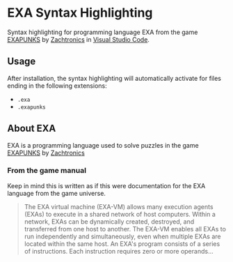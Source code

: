 # EXA Syntax Highlighting

Syntax highlighting for programming language EXA from the game [EXAPUNKS](http://www.zachtronics.com/exapunks/) by [Zachtronics](http://www.zachtronics.com/) in [Visual Studio Code](https://code.visualstudio.com/).

## Usage

After installation, the syntax highlighting will automatically activate for files ending in the following extensions:

* `.exa`
* `.exapunks`

## About EXA

EXA is a programming language used to solve puzzles in the game [EXAPUNKS](http://www.zachtronics.com/exapunks/) by [Zachtronics](http://www.zachtronics.com/)

### From the game manual

Keep in mind this is written as if this were documentation for the EXA language from the game universe.

> The EXA virtual machine (EXA-VM) allows many execution agents (EXAs) to execute in a shared network of host computers. Within a network, EXAs can be dynamically created, destroyed, and transferred from one host to another. The EXA-VM enables all EXAs to run independently and simultaneously, even when multiple EXAs are located within the same host.
An EXA's program consists of a series of instructions. Each instruction requires zero or more operands...
